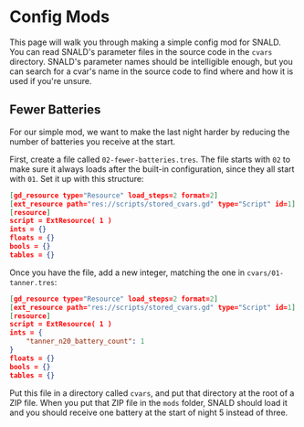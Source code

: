 # Config Mods

This page will walk you through making a simple config mod for SNALD. You can read SNALD's parameter files in the source code in the `cvars` directory. SNALD's parameter names should be intelligible enough, but you can search for a cvar's name in the source code to find where and how it is used if you're unsure.

## Fewer Batteries

For our simple mod, we want to make the last night harder by reducing the number of batteries you receive at the start.

First, create a file called `02-fewer-batteries.tres`. The file starts with `02` to make sure it always loads after the built-in configuration, since they all start with `01`. Set it up with this structure:

```json
[gd_resource type="Resource" load_steps=2 format=2]
[ext_resource path="res://scripts/stored_cvars.gd" type="Script" id=1]
[resource]
script = ExtResource( 1 )
ints = {}
floats = {}
bools = {}
tables = {}
```

Once you have the file, add a new integer, matching the one in `cvars/01-tanner.tres`:

```json
[gd_resource type="Resource" load_steps=2 format=2]
[ext_resource path="res://scripts/stored_cvars.gd" type="Script" id=1]
[resource]
script = ExtResource( 1 )
ints = {
	"tanner_n20_battery_count": 1
}
floats = {}
bools = {}
tables = {}
```

Put this file in a directory called `cvars`, and put that directory at the root of a ZIP file. When you put that ZIP file in the `mods` folder, SNALD should load it and you should receive one battery at the start of night 5 instead of three.
